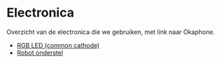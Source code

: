 # Electronica

Overzicht van de electronica die we gebruiken, met link naar Okaphone.

 * [RGB LED (common cathode)](https://www.okaphone.com/artikel.asp?id=467470)
 * [Robot onderstel](https://www.okaphone.com/artikel.asp?id=470472)

